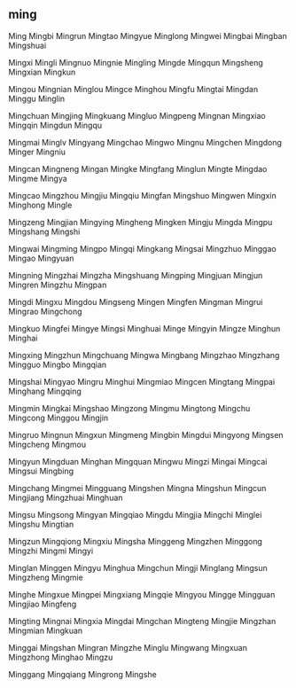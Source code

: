 ming
---

Ming Mingbi Mingrun Mingtao Mingyue Minglong Mingwei Mingbai Mingban Mingshuai

Mingxi Mingli Mingnuo Mingnie Mingling Mingde Mingqun Mingsheng Mingxian Mingkun

Mingou Mingnian Minglou Mingce Minghou Mingfu Mingtai Mingdan Minggu Minglin

Mingchuan Mingjing Mingkuang Mingluo Mingpeng Mingnan Mingxiao Mingqin Mingdun Mingqu

Mingmai Minglv Mingyang Mingchao Mingwo Mingnu Mingchen Mingdong Minger Mingniu

Mingcan Mingneng Mingan Mingke Mingfang Minglun Mingte Mingdao Mingme Mingya

Mingcao Mingzhou Mingjiu Mingqiu Mingfan Mingshuo Mingwen Mingxin Minghong Mingle

Mingzeng Mingjian Mingying Mingheng Mingken Mingju Mingda Mingpu Mingshang Mingshi

Mingwai Mingming Mingpo Mingqi Mingkang Mingsai Mingzhuo Minggao Mingao Mingyuan

Mingning Mingzhai Mingzha Mingshuang Mingping Mingjuan Mingjun Mingren Mingzhu Mingpan

Mingdi Mingxu Mingdou Mingseng Mingen Mingfen Mingman Mingrui Mingrao Mingchong

Mingkuo Mingfei Mingye Mingsi Minghuai Minge Mingyin Mingze Minghun Minghai

Mingxing Mingzhun Mingchuang Mingwa Mingbang Mingzhao Mingzhang Mingguo Mingbo   Mingqian

Mingshai Mingyao Mingru Minghui Mingmiao Mingcen Mingtang Mingpai Minghang Mingqing

Mingmin Mingkai Mingshao Mingzong Mingmu Mingtong Mingchu Mingcong Minggou Mingjin

Mingruo Mingnun Mingxun Mingmeng Mingbin Mingdui Mingyong Mingsen Mingcheng Mingmou

Mingyun Mingduan Minghan Mingquan Mingwu Mingzi Mingai Mingcai Mingsui Mingbing

Mingchang Mingmei Mingguang Mingshen Mingna Mingshun Mingcun Mingjiang Mingzhuai Minghuan

Mingsu Mingsong Mingyan Mingqiao Mingdu Mingjia Mingchi Minglei Mingshu Mingtian

Mingzun Mingqiong Mingxiu Mingsha Minggeng Mingzhen Minggong Mingzhi Mingmi Mingyi

Minglan Minggen Mingyu Minghua Mingchun Mingji Minglang Mingsun Mingzheng Mingmie

Minghe Mingxue Mingpei Mingxiang Mingqie Mingyou Mingge Mingguan Mingjiao Mingfeng

Mingting Mingnai Mingxia Mingdai Mingchan Mingteng Mingjie Mingzhan Mingmian Mingkuan

Minggai Mingshan Mingran Mingzhe Minglu Mingwang Mingxuan Mingzhong Minghao Mingzu

Minggang Mingqiang Mingrong Mingshe 